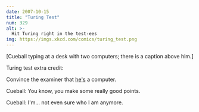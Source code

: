 ```yaml
---
date: 2007-10-15
title: "Turing Test"
num: 329
alt: >-
  Hit Turing right in the test-ees
img: https://imgs.xkcd.com/comics/turing_test.png
---
```

[Cueball typing at a desk with two computers; there is a caption above him.]

Turing test extra credit:

Convince the examiner that <u>he's</u> a computer.

Cueball: You know, you make some really good points.

Cueball: I'm... not even sure who I am anymore.